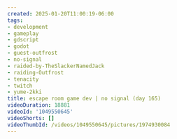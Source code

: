 ```yaml
---
created: 2025-01-20T11:00:19-06:00
tags:
- development
- gameplay
- gdscript
- godot
- guest-outfrost
- no-signal
- raided-by-TheSlackerNamedJack
- raiding-Outfrost
- tenacity
- twitch
- yume-2kki
title: escape room game dev | no signal (day 165)
videoDuration: 18881
videoId: '1049550645'
videoShorts: []
videoThumbId: /videos/1049550645/pictures/1974930084
---
```

